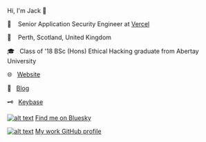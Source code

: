 Hi, I'm Jack 👋

💼 &nbsp;&nbsp; Senior Application Security Engineer at [Vercel](https://vercel.com)

📍 &nbsp;&nbsp; Perth, Scotland, United Kingdom

🎓 &nbsp;&nbsp;Class of '18 BSc (Hons) Ethical Hacking graduate from Abertay University

🌐 &nbsp;&nbsp;[Website](https://jackwilson.uk)

📝 &nbsp;&nbsp;[Blog](https://medium.com/@ijw)

🗝 &nbsp;&nbsp;[Keybase](https://keybase.io/ijackwilson)

[![alt text][1.1]][1] [Find me on Bluesky](https://bsky.app/profile/jackwilson.uk)

[![alt text][2.1]][2] [My work GitHub profile](https://www.github.com/jackwilson323)


<!-- links to social media icons -->
<!-- no need to change these -->

<!-- icons with padding -->

[1.1]: http://i.imgur.com/tXSoThF.png (iJackWilson)
[2.1]: http://i.imgur.com/0o48UoR.png (jack-wilson-moonpig)

<!-- links to your social media accounts -->
<!-- update these accordingly -->

[1]: http://www.twitter.com/iJackWilson
[2]: http://www.github.com/jack-wilson-moonpig

<!--
**iJackWilson/iJackWilson** is a ✨ _special_ ✨ repository because its `README.md` (this file) appears on your GitHub profile.

Here are some ideas to get you started:

- 🔭 I’m currently working on ...
- 🌱 I’m currently learning ...
- 👯 I’m looking to collaborate on ...
- 🤔 I’m looking for help with ...
- 💬 Ask me about ...
- 📫 How to reach me: ...
- 😄 Pronouns: ...
- ⚡ Fun fact: ...
-->
